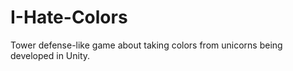 # I-Hate-Colors
Tower defense-like game about taking colors from unicorns being developed in Unity. 
